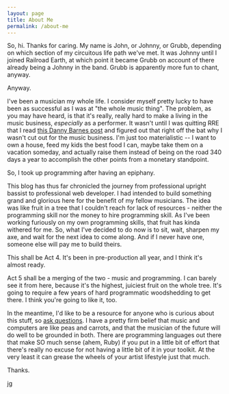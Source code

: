 ```yaml
---
layout: page
title: About Me
permalink: /about-me
---
```

So, hi.  Thanks for caring.  My name is John, or Johnny, or Grubb, depending on which section of my circuitous life path we've met.  It was Johnny until I joined Railroad Earth, at which point it became Grubb on account of there already being a Johnny in the band.  Grubb is apparently more fun to chant, anyway.

Anyway.

I've been a musician my whole life.  I consider myself pretty lucky to have been as successful as I was at "the whole music thing".  The problem, as you may have heard, is that it's really, really hard to make a living in the music business, <em>especially</em> as a performer.  It wasn't until I was quitting RRE that I read <a href="http://www.dannybarnes.com/blog/how-make-living-playing-music">this Danny Barnes post</a> and figured out that right off the bat why I wasn't cut out for the music business.  I'm just too materialistic -- I want to own a house, feed my kids the best food I can, maybe take them on a vacation someday, and actually raise them instead of being on the road 340 days a year to accomplish the other points from a monetary standpoint.

So, I took up programming after having an epiphany.  

This blog has thus far chronicled the journey from professional upright bassist to professional web developer.  I had intended to build something grand and glorious here for the benefit of my fellow musicians.  The idea was like fruit in a tree that I couldn't reach for lack of resources - neither the programming skill nor the money to hire programming skill.  As I've been working furiously on my own programming skills, that fruit has kinda withered for me.  So, what I've decided to do now is to sit, wait, sharpen my axe, and wait for the next idea to come along.  And if I never have one, someone else will pay me to build theirs.

This shall be Act 4.  It's been in pre-production all year, and I think it's almost ready.

Act 5 shall be a merging of the two - music and programming.  I can barely see it from here, because it's the highest, juiciest fruit on the whole tree.  It's going to require a few years of hard programmatic woodshedding to get there.  I think you're going to like it, too.  

In the meantime, I'd like to be a resource for anyone who is curious about this stuff, so <a href="/contact">ask questions</a>.  I have a pretty firm belief that music and computers are like peas and carrots, and that the musician of the future will do well to be grounded in both.  There are programming languages out there that make SO much sense (ahem, Ruby) if you put in a little bit of effort that there's really no excuse for not having a little bit of it in your toolkit.  At the very least it can grease the wheels of your artist lifestyle just that much.

Thanks.

jg
